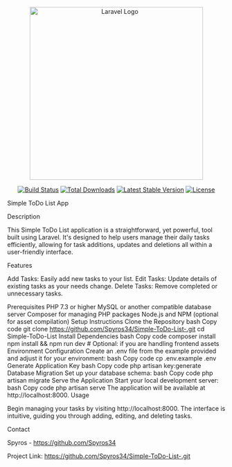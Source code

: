 <p align="center"><a href="https://laravel.com" target="_blank"><img src="https://raw.githubusercontent.com/laravel/art/master/logo-lockup/5%20SVG/2%20CMYK/1%20Full%20Color/laravel-logolockup-cmyk-red.svg" width="400" alt="Laravel Logo"></a></p>

<p align="center">
<a href="https://github.com/laravel/framework/actions"><img src="https://github.com/laravel/framework/workflows/tests/badge.svg" alt="Build Status"></a>
<a href="https://packagist.org/packages/laravel/framework"><img src="https://img.shields.io/packagist/dt/laravel/framework" alt="Total Downloads"></a>
<a href="https://packagist.org/packages/laravel/framework"><img src="https://img.shields.io/packagist/v/laravel/framework" alt="Latest Stable Version"></a>
<a href="https://packagist.org/packages/laravel/framework"><img src="https://img.shields.io/packagist/l/laravel/framework" alt="License"></a>
</p>

Simple ToDo List App

Description

This Simple ToDo List application is a straightforward, yet powerful, tool built using Laravel. It's designed to help users manage their daily tasks efficiently, allowing for task additions, updates and deletions all within a user-friendly interface.

Features

Add Tasks: Easily add new tasks to your list.
Edit Tasks: Update details of existing tasks as your needs change.
Delete Tasks: Remove completed or unnecessary tasks.

Prerequisites
PHP 7.3 or higher
MySQL or another compatible database server
Composer for managing PHP packages
Node.js and NPM (optional for asset compilation)
Setup Instructions
Clone the Repository
bash
Copy code
git clone https://github.com/Spyros34/Simple-ToDo-List-.git
cd Simple-ToDo-List
Install Dependencies
bash
Copy code
composer install
npm install && npm run dev  # Optional: if you are handling frontend assets
Environment Configuration
Create an .env file from the example provided and adjust it for your environment:
bash
Copy code
cp .env.example .env
Generate Application Key
bash
Copy code
php artisan key:generate
Database Migration
Set up your database schema:
bash
Copy code
php artisan migrate
Serve the Application
Start your local development server:
bash
Copy code
php artisan serve
The application will be available at http://localhost:8000.
Usage

Begin managing your tasks by visiting http://localhost:8000. The interface is intuitive, guiding you through adding, editing, and deleting tasks.

Contact

Spyros - https://github.com/Spyros34

Project Link: https://github.com/Spyros34/Simple-ToDo-List-.git
